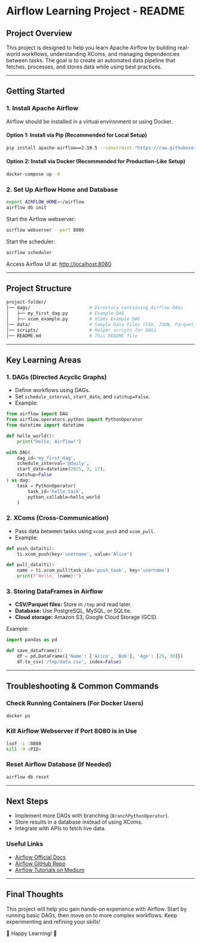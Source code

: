 # **Airflow Learning Project - README**

## **Project Overview**
This project is designed to help you learn Apache Airflow by building real-world workflows, understanding XComs, and managing dependencies between tasks. The goal is to create an automated data pipeline that fetches, processes, and stores data while using best practices.

---

## **Getting Started**

### **1. Install Apache Airflow**
Airflow should be installed in a virtual environment or using Docker.

#### **Option 1: Install via Pip (Recommended for Local Setup)**
```sh
pip install apache-airflow==2.10.5 --constraint "https://raw.githubusercontent.com/apache/airflow/constraints-2.10.5/constraints-3.9.txt"
```

#### **Option 2: Install via Docker (Recommended for Production-Like Setup)**
```sh
docker-compose up -d
```


### **2. Set Up Airflow Home and Database**
```sh
export AIRFLOW_HOME=~/airflow
airflow db init
```

Start the Airflow webserver:
```sh
airflow webserver --port 8080
```

Start the scheduler:
```sh
airflow scheduler
```

Access Airflow UI at: [http://localhost:8080](http://localhost:8080)

---

## **Project Structure**
```sh
project-folder/
│── dags/                      # Directory containing Airflow DAGs
│   ├── my_first_dag.py        # Example DAG
│   ├── xcom_example.py        # XComs Example DAG
│── data/                      # Sample Data Files (CSV, JSON, Parquet)
│── scripts/                   # Helper scripts for DAGs
│── README.md                  # This README file
```

---

## **Key Learning Areas**

### **1. DAGs (Directed Acyclic Graphs)**
- Define workflows using DAGs.
- Set `schedule_interval`, `start_date`, and `catchup=False`.
- Example:
```python
from airflow import DAG
from airflow.operators.python import PythonOperator
from datetime import datetime

def hello_world():
    print("Hello, Airflow!")

with DAG(
    dag_id='my_first_dag',
    schedule_interval='@daily',
    start_date=datetime(2025, 3, 17),
    catchup=False
) as dag:
    task = PythonOperator(
        task_id='hello_task',
        python_callable=hello_world
    )
```

### **2. XComs (Cross-Communication)**
- Pass data between tasks using `xcom_push` and `xcom_pull`.
- Example:
```python
def push_data(ti):
    ti.xcom_push(key='username', value='Alice')

def pull_data(ti):
    name = ti.xcom_pull(task_ids='push_task', key='username')
    print(f"Hello, {name}!")
```

### **3. Storing DataFrames in Airflow**
- **CSV/Parquet files:** Store in `/tmp` and read later.
- **Database:** Use PostgreSQL, MySQL, or SQLite.
- **Cloud storage:** Amazon S3, Google Cloud Storage (GCS).

Example:
```python
import pandas as pd

def save_dataframe():
    df = pd.DataFrame({'Name': ['Alice', 'Bob'], 'Age': [25, 30]})
    df.to_csv('/tmp/data.csv', index=False)
```

---

## **Troubleshooting & Common Commands**
### **Check Running Containers (For Docker Users)**
```sh
docker ps
```

### **Kill Airflow Webserver if Port 8080 is in Use**
```sh
lsof -i :8080
kill -9 <PID>
```

### **Reset Airflow Database (If Needed)**
```sh
airflow db reset
```

---

## **Next Steps**
- Implement more DAGs with branching (`BranchPythonOperator`).
- Store results in a database instead of using XComs.
- Integrate with APIs to fetch live data.

### **Useful Links**
- [Airflow Official Docs](https://airflow.apache.org/docs/apache-airflow/stable/)
- [Airflow GitHub Repo](https://github.com/apache/airflow)
- [Airflow Tutorials on Medium](https://medium.com/tag/apache-airflow)

---

## **Final Thoughts**
This project will help you gain hands-on experience with Airflow. Start by running basic DAGs, then move on to more complex workflows. Keep experimenting and refining your skills!

🚀 Happy Learning! 🚀
